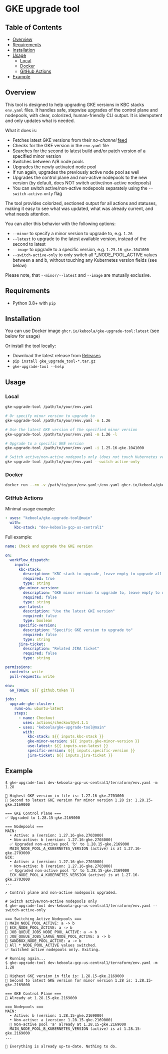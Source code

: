 # GKE upgrade tool

## Table of Contents

- [Overview](#overview)
- [Requirements](#requirements)
- [Installation](#installation)
- [Usage](#usage)
  - [Local](#local)
  - [Docker](#docker)
  - [GitHub Actions](#github-actions)
- [Example](#example)

## Overview

This tool is designed to help upgrading GKE versions in KBC stacks `env.yaml` files. It handles safe, stepwise upgrades of the control plane and nodepools, with clear, colorized, human-friendly CLI output. It is idempotent and only updates what is needed.

What it does is:

- Fetches latest GKE versions from their *no-channel* [feed](https://cloud.google.com/kubernetes-engine/docs/release-notes-nochannel)
- Checks for the GKE version in the `env.yaml` file
- Searches for the second to latest build and/or patch version of a specified minor version
- Switches between A/B node pools
- Upgrades the newly activated node pool
- If run again, upgrades the previously active node pool as well
- Upgrades the control plane and non-active nodepools to the new version (by default, does NOT switch active/non-active nodepools)
- You can switch active/non-active nodepools separately using the `--switch-active-only` flag

The tool provides colorized, sectioned output for all actions and statuses, making it easy to see what was updated, what was already current, and what needs attention.

You can alter this behavior with the following options:

- `--minor` to specify a minor version to upgrade to, e.g. `1.26`
- `--latest` to upgrade to the latest available version, instead of the second to latest
- `--image` to upgrade to a specific version, e.g. `1.25.16-gke.1041000`
- `--switch-active-only` to only switch all *_NODE_POOL_ACTIVE values between a and b, without touching any Kubernetes version fields (see below)

Please note, that `--minor/--latest` and `--image` are mutually exclusive.

## Requirements

- Python 3.8+ with `pip`

## Installation

You can use Docker image `ghcr.io/keboola/gke-upgrade-tool:latest` (see below for usage)

Or install the tool locally:

- Download the latest release from [Releases](https://github.com/keboola/gke-upgrade-tool/releases/latest)
- `pip install gke_upgrade_tool-*.tar.gz`
- `gke-upgrade-tool --help`

## Usage

### Local

```bash
gke-upgrade-tool /path/to/your/env.yaml

# Or specify minor version to upgrade to
gke-upgrade-tool /path/to/your/env.yaml -m 1.26

# Use the latest GKE version of the specified minor version
gke-upgrade-tool /path/to/your/env.yaml -m 1.26 -l

# Upgrade to a specific GKE version
gke-upgrade-tool /path/to/your/env.yaml -i 1.25.16-gke.1041000

# Switch active/non-active nodepools only (does not touch Kubernetes version fields)
gke-upgrade-tool /path/to/your/env.yaml --switch-active-only
```

### Docker

```bash
docker run --rm -v /path/to/your/env.yaml:/env.yaml ghcr.io/keboola/gke-upgrade-tool:latest /env.yaml
```

### GitHub Actions

Minimal usage example:

```yaml
- uses: "keboola/gke-upgrade-tool@main"
  with:
    kbc-stack: "dev-keboola-gcp-us-central1"
```

Full example:

```yaml
name: Check and upgrade the GKE version

on:
  workflow_dispatch:
    inputs:
      kbc-stack:
        description: "KBC stack to upgrade, leave empty to upgrade all stacks"
        required: true
        type: string
      gke-minor-version:
        description: "GKE minor version to upgrade to, leave empty to use minor version from env.yaml"
        required: false
        type: string
      use-latest:
        description: "Use the latest GKE version"
        required: false
        type: boolean
      specific-version:
        description: "Specific GKE version to upgrade to"
        required: false
        type: string
      jira-ticket:
        description: "Related JIRA ticket"
        required: false
        type: string

permissions:
  contents: write
  pull-requests: write

env:
  GH_TOKEN: ${{ github.token }}

jobs:
  upgrade-gke-cluster:
    runs-on: ubuntu-latest
    steps:
      - name: Checkout
        uses: actions/checkout@v4.1.1
      - uses: "keboola/gke-upgrade-tool@main"
        with:
          kbc-stack: ${{ inputs.kbc-stack }}
          gke-minor-version: ${{ inputs.gke-minor-version }}
          use-latest: ${{ inputs.use-latest }}
          specific-version: ${{ inputs.specific-version }}
          jira-ticket: ${{ inputs.jira-ticket }}
```

## Example

```console
$ gke-upgrade-tool dev-keboola-gcp-us-central1/terraform/env.yaml -m 1.28

🔎 Highest GKE version in file is: 1.27.16-gke.2703000
🎉 Second to latest GKE version for minor version 1.28 is: 1.28.15-gke.2169000

=== GKE Control Plane ===
✅ Upgraded to 1.28.15-gke.2169000

=== Nodepools ===
MAIN:
  • Active: a (version: 1.27.16-gke.2703000)
  • Non-active: b (version: 1.27.16-gke.2703000)
  ✅ Upgraded non-active pool 'b' to 1.28.15-gke.2169000
  MAIN_NODE_POOL_A_KUBERNETES_VERSION (active) is at 1.27.16-gke.2703000
ECK:
  • Active: a (version: 1.27.16-gke.2703000)
  • Non-active: b (version: 1.27.16-gke.2703000)
  ✅ Upgraded non-active pool 'b' to 1.28.15-gke.2169000
  ECK_NODE_POOL_A_KUBERNETES_VERSION (active) is at 1.27.16-gke.2703000
...

✔️ Control plane and non-active nodepools upgraded.

# Switch active/non-active nodepools only
$ gke-upgrade-tool dev-keboola-gcp-us-central1/terraform/env.yaml --switch-active-only

=== Switching Active Nodepools ===
🔄 MAIN_NODE_POOL_ACTIVE: a -> b
🔄 ECK_NODE_POOL_ACTIVE: a -> b
🔄 JOB_QUEUE_JOBS_NODE_POOL_ACTIVE: a -> b
🔄 JOB_QUEUE_JOBS_LARGE_NODE_POOL_ACTIVE: a -> b
🔄 SANDBOX_NODE_POOL_ACTIVE: a -> b
🔄 All *_NODE_POOL_ACTIVE values switched.
✅ Switched active nodepools only. Exiting.

# Running again...
$ gke-upgrade-tool dev-keboola-gcp-us-central1/terraform/env.yaml -m 1.28

🔎 Highest GKE version in file is: 1.28.15-gke.2169000
🎉 Second to latest GKE version for minor version 1.28 is: 1.28.15-gke.2169000

=== GKE Control Plane ===
🫡 Already at 1.28.15-gke.2169000

=== Nodepools ===
MAIN:
  • Active: b (version: 1.28.15-gke.2169000)
  • Non-active: a (version: 1.28.15-gke.2169000)
  🫡 Non-active pool 'a' already at 1.28.15-gke.2169000
  MAIN_NODE_POOL_B_KUBERNETES_VERSION (active) is at 1.28.15-gke.2169000
...

🫡 Everything is already up-to-date. Nothing to do.
```

